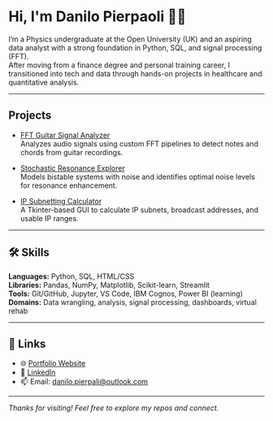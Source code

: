 # Hi, I'm Danilo Pierpaoli 🤌🏻

I’m a Physics undergraduate at the Open University (UK) and an aspiring data analyst with a strong foundation in Python, SQL, and signal processing (FFT).  
After moving from a finance degree and personal training career, I transitioned into tech and data through hands-on projects in healthcare and quantitative analysis.

---

## Projects

-  [FFT Guitar Signal Analyzer](https://github.com/DaniloPierpaoli/FFT-Signal-Analysis)  
  Analyzes audio signals using custom FFT pipelines to detect notes and chords from guitar recordings.

- [Stochastic Resonance Explorer](https://github.com/DaniloPierpaoli/FFT-Signal-Analysis)  
  Models bistable systems with noise and identifies optimal noise levels for resonance enhancement.

-  [IP Subnetting Calculator](https://github.com/DaniloPierpaoli/IP-subnetting-calculator-APP)  
  A Tkinter-based GUI to calculate IP subnets, broadcast addresses, and usable IP ranges.

---

## 🛠️ Skills

**Languages:** Python, SQL, HTML/CSS  
**Libraries:** Pandas, NumPy, Matplotlib, Scikit-learn, Streamlit  
**Tools:** Git/GitHub, Jupyter, VS Code, IBM Cognos, Power BI (learning)  
**Domains:** Data wrangling, analysis, signal processing, dashboards, virtual rehab

---

## 🔗 Links

- 🌐 [Portfolio Website](https://danilopierpaoli.github.io/danilo-pierpaoli.github.io)
- 💼 [LinkedIn](https://www.linkedin.com/in/danilo-pierpaoli)
- 📫 Email: [danilo.pierpali@outlook.com](mailto:danilo.pierpali@outlook.com)

---

_Thanks for visiting! Feel free to explore my repos and connect._
